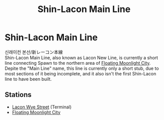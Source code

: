 ﻿---
layout: default
title: Shin-Lacon Main Line
description: Shin-Lacon Main Line
---

# Shin-Lacon Main Line

신래이컨 본선/新レーコン本線<br>
Shin-Lacon Main Line, also known as Lacon New Line, is currently a short line
connecting Spawn to the northern area of [Floating Moonlight City](/areas/fmcity).<br>
Depite the "Main Line" name, this line is currently only a short stub, due to most sections of it
being incomplete, and it also isn't the first Shin-Lacon line to have been built.

## Stations

- [Lacon Wye Street](/rail-stations/lcn-wye-street) (Terminal)
- [Floating Moonlight City](/rail-stations/floating-moonlight-city)
